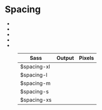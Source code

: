 # Spacing


<ul class="sample--list">
  <li class="sample--spacing-huge-spacing"></li>
  <li class="sample--spacing-big-spacing"></li>
  <li class="sample--spacing-base-spacing"></li>
  <li class="sample--spacing-small-spacing"></li>
  <li class="sample--spacing-tiny-spacing"></li>
</ul>

<figure class="ods-table--figure">
  <table class="ods-table">
    <thead>
      <tr>
        <th scope="column">
          Sass
        </th>
        <th scope="column">
          Output
        </th>
        <th scope="column">
          Pixels
        </th>
      </tr>
    </thead>
    <tbody>
      <tr>
        <td>
          $spacing-xl
        </td>
        <td>
          <span class="conversion--huge-spacing-actual"></span>
        </td>
        <td>
          <span class="conversion--huge-spacing-px"></span>
        </td>
      </tr>
      <tr>
        <td>
          $spacing-l
        </td>
        <td>
          <span class="conversion--big-spacing-actual"></span>
        </td>
        <td>
          <span class="conversion--big-spacing-px"></span>
        </td>
      </tr>
      <tr>
        <td>
          $spacing-m
        </td>
        <td>
          <span class="conversion--base-spacing-actual"></span>
        </td>
        <td>
          <span class="conversion--base-spacing-px"></span>
        </td>
      </tr>
      <tr>
        <td>
          $spacing-s
        </td>
        <td>
          <span class="conversion--small-spacing-actual"></span>
        </td>
        <td>
          <span class="conversion--small-spacing-px"></span>
        </td>
      </tr>
      <tr>
        <td>
          $spacing-xs
        </td>
        <td>
          <span class="conversion--tiny-spacing-actual"></span>
        </td>
        <td>
          <span class="conversion--tiny-spacing-px"></span>
        </td>
      </tr>
    </tbody>
  </table>
</table>
